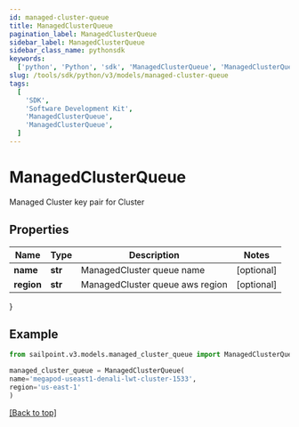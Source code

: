 ```yaml
---
id: managed-cluster-queue
title: ManagedClusterQueue
pagination_label: ManagedClusterQueue
sidebar_label: ManagedClusterQueue
sidebar_class_name: pythonsdk
keywords:
  ['python', 'Python', 'sdk', 'ManagedClusterQueue', 'ManagedClusterQueue']
slug: /tools/sdk/python/v3/models/managed-cluster-queue
tags:
  [
    'SDK',
    'Software Development Kit',
    'ManagedClusterQueue',
    'ManagedClusterQueue',
  ]
---
```


# ManagedClusterQueue

Managed Cluster key pair for Cluster

## Properties

| Name       | Type    | Description                     | Notes      |
| ---------- | ------- | ------------------------------- | ---------- |
| **name**   | **str** | ManagedCluster queue name       | [optional] |
| **region** | **str** | ManagedCluster queue aws region | [optional] |

}

## Example

```python
from sailpoint.v3.models.managed_cluster_queue import ManagedClusterQueue

managed_cluster_queue = ManagedClusterQueue(
name='megapod-useast1-denali-lwt-cluster-1533',
region='us-east-1'
)

```

[[Back to top]](#)
